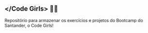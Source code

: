 ## </Code Girls> 👩‍💻

Repositório para armazenar os exercícios e projetos do Bootcamp do Santander, o Code Girls!
